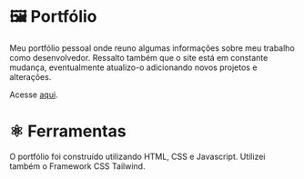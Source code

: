 # 🖼️ Portfólio

Meu portfólio pessoal onde reuno algumas informações sobre meu trabalho como desenvolvedor. Ressalto também que o site está em constante mudança, eventualmente atualizo-o adicionando novos projetos e alterações.

Acesse [aqui](https://coelhoreinaldo.github.io/).

# ⚛️ Ferramentas

O portfólio foi construído utilizando HTML, CSS e Javascript. Utilizei também o Framework CSS Tailwind.
